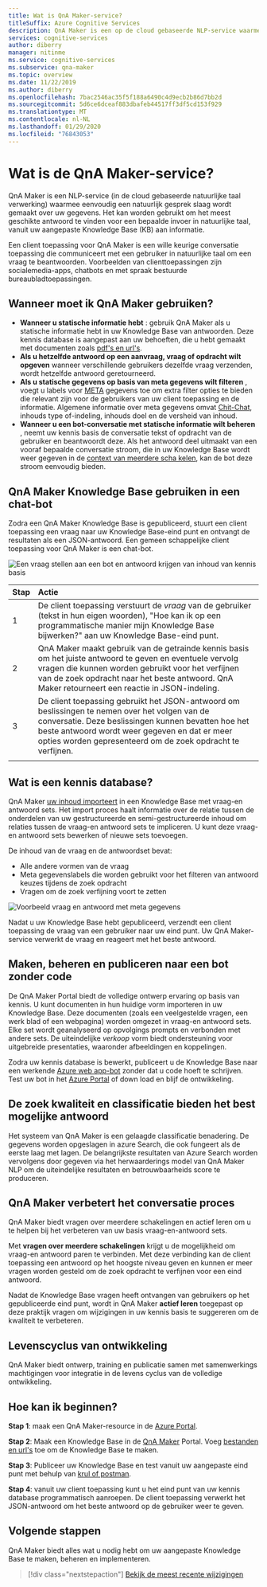 ```yaml
---
title: Wat is QnA Maker-service?
titleSuffix: Azure Cognitive Services
description: QnA Maker is een op de cloud gebaseerde NLP-service waarmee u eenvoudig een natuurlijk gesprek slaag maakt over uw gegevens. Het kan worden gebruikt om het meest geschikte antwoord te vinden voor een bepaalde invoer in natuurlijke taal, vanuit uw aangepaste Knowledge Base (KB) aan informatie.
services: cognitive-services
author: diberry
manager: nitinme
ms.service: cognitive-services
ms.subservice: qna-maker
ms.topic: overview
ms.date: 11/22/2019
ms.author: diberry
ms.openlocfilehash: 7bac2546ac35f5f188a6490c4d9ecb2b86d7bb2d
ms.sourcegitcommit: 5d6ce6dceaf883dbafeb44517ff3df5cd153f929
ms.translationtype: MT
ms.contentlocale: nl-NL
ms.lasthandoff: 01/29/2020
ms.locfileid: "76843053"
---
```

# <a name="what-is-the-qna-maker-service"></a>Wat is de QnA Maker-service?

QnA Maker is een NLP-service (in de cloud gebaseerde natuurlijke taal verwerking) waarmee eenvoudig een natuurlijk gesprek slaag wordt gemaakt over uw gegevens. Het kan worden gebruikt om het meest geschikte antwoord te vinden voor een bepaalde invoer in natuurlijke taal, vanuit uw aangepaste Knowledge Base (KB) aan informatie.

Een client toepassing voor QnA Maker is een wille keurige conversatie toepassing die communiceert met een gebruiker in natuurlijke taal om een vraag te beantwoorden. Voorbeelden van clienttoepassingen zijn socialemedia-apps, chatbots en met spraak bestuurde bureaubladtoepassingen.

## <a name="when-to-use-qna-maker"></a>Wanneer moet ik QnA Maker gebruiken?

* **Wanneer u statische informatie hebt** : gebruik QnA Maker als u statische informatie hebt in uw Knowledge Base van antwoorden. Deze kennis database is aangepast aan uw behoeften, die u hebt gemaakt met documenten zoals [pdf's en url's](../concepts/content-types.md).
* **Als u hetzelfde antwoord op een aanvraag, vraag of opdracht wilt opgeven** wanneer verschillende gebruikers dezelfde vraag verzenden, wordt hetzelfde antwoord geretourneerd.
* **Als u statische gegevens op basis van meta gegevens wilt filteren** , voegt u labels voor [META](../how-to/metadata-generateanswer-usage.md) gegevens toe om extra filter opties te bieden die relevant zijn voor de gebruikers van uw client toepassing en de informatie. Algemene informatie over meta gegevens omvat [Chit-Chat](../how-to/chit-chat-knowledge-base.md), inhouds type of-indeling, inhouds doel en de versheid van inhoud.
* **Wanneer u een bot-conversatie met statische informatie wilt beheren** , neemt uw kennis basis de conversatie tekst of opdracht van de gebruiker en beantwoordt deze. Als het antwoord deel uitmaakt van een vooraf bepaalde conversatie stroom, die in uw Knowledge Base wordt weer gegeven in de [context van meerdere scha kelen](../how-to/multiturn-conversation.md), kan de bot deze stroom eenvoudig bieden.

## <a name="use-qna-maker-knowledge-base-in-a-chat-bot"></a>QnA Maker Knowledge Base gebruiken in een chat-bot

Zodra een QnA Maker Knowledge Base is gepubliceerd, stuurt een client toepassing een vraag naar uw Knowledge Base-eind punt en ontvangt de resultaten als een JSON-antwoord. Een gemeen schappelijke client toepassing voor QnA Maker is een chat-bot.

![Een vraag stellen aan een bot en antwoord krijgen van inhoud van kennis basis](../media/qnamaker-overview-learnabout/bot-chat-with-qnamaker.png)

|Stap|Actie|
|:--|:--|
|1|De client toepassing verstuurt de _vraag_ van de gebruiker (tekst in hun eigen woorden), "Hoe kan ik op een programmatische manier mijn Knowledge Base bijwerken?" aan uw Knowledge Base-eind punt.|
|2|QnA Maker maakt gebruik van de getrainde kennis basis om het juiste antwoord te geven en eventuele vervolg vragen die kunnen worden gebruikt voor het verfijnen van de zoek opdracht naar het beste antwoord. QnA Maker retourneert een reactie in JSON-indeling.|
|3|De client toepassing gebruikt het JSON-antwoord om beslissingen te nemen over het volgen van de conversatie. Deze beslissingen kunnen bevatten hoe het beste antwoord wordt weer gegeven en dat er meer opties worden gepresenteerd om de zoek opdracht te verfijnen. |
|||

## <a name="what-is-a-knowledge-base"></a>Wat is een kennis database?

QnA Maker [uw inhoud importeert](../concepts/knowledge-base.md) in een Knowledge Base met vraag-en antwoord sets. Het import proces haalt informatie over de relatie tussen de onderdelen van uw gestructureerde en semi-gestructureerde inhoud om relaties tussen de vraag-en antwoord sets te impliceren. U kunt deze vraag-en antwoord sets bewerken of nieuwe sets toevoegen.

De inhoud van de vraag en de antwoordset bevat:
* Alle andere vormen van de vraag
* Meta gegevenslabels die worden gebruikt voor het filteren van antwoord keuzes tijdens de zoek opdracht
* Vragen om de zoek verfijning voort te zetten

![Voorbeeld vraag en antwoord met meta gegevens](../media/qnamaker-overview-learnabout/example-question-and-answer-with-metadata.png)

Nadat u uw Knowledge Base hebt gepubliceerd, verzendt een client toepassing de vraag van een gebruiker naar uw eind punt. Uw QnA Maker-service verwerkt de vraag en reageert met het beste antwoord.

## <a name="create-manage-and-publish-to-a-bot-without-code"></a>Maken, beheren en publiceren naar een bot zonder code

De QnA Maker Portal biedt de volledige ontwerp ervaring op basis van kennis. U kunt documenten in hun huidige vorm importeren in uw Knowledge Base. Deze documenten (zoals een veelgestelde vragen, een werk blad of een webpagina) worden omgezet in vraag-en antwoord sets. Elke set wordt geanalyseerd op opvolgings prompts en verbonden met andere sets. De uiteindelijke _verkoop_ vorm biedt ondersteuning voor uitgebreide presentaties, waaronder afbeeldingen en koppelingen.

Zodra uw kennis database is bewerkt, publiceert u de Knowledge Base naar een werkende [Azure web app-bot](https://azure.microsoft.com/services/bot-service/) zonder dat u code hoeft te schrijven. Test uw bot in het [Azure Portal](https://portal.azure.com) of down load en blijf de ontwikkeling.

## <a name="search-quality-and-ranking-provides-the-best-possible-answer"></a>De zoek kwaliteit en classificatie bieden het best mogelijke antwoord

Het systeem van QnA Maker is een gelaagde classificatie benadering. De gegevens worden opgeslagen in azure Search, die ook fungeert als de eerste laag met lagen. De belangrijkste resultaten van Azure Search worden vervolgens door gegeven via het herwaarderings model van QnA Maker NLP om de uiteindelijke resultaten en betrouwbaarheids score te produceren.

## <a name="qna-maker-improves-the-conversation-process"></a>QnA Maker verbetert het conversatie proces

QnA Maker biedt vragen over meerdere schakelingen en actief leren om u te helpen bij het verbeteren van uw basis vraag-en-antwoord sets.

Met **vragen over meerdere schakelingen** krijgt u de mogelijkheid om vraag-en antwoord paren te verbinden. Met deze verbinding kan de client toepassing een antwoord op het hoogste niveau geven en kunnen er meer vragen worden gesteld om de zoek opdracht te verfijnen voor een eind antwoord.

Nadat de Knowledge Base vragen heeft ontvangen van gebruikers op het gepubliceerde eind punt, wordt in QnA Maker **actief leren** toegepast op deze praktijk vragen om wijzigingen in uw kennis basis te suggereren om de kwaliteit te verbeteren.

## <a name="development-lifecycle"></a>Levenscyclus van ontwikkeling

QnA Maker biedt ontwerp, training en publicatie samen met samenwerkings machtigingen voor integratie in de levens cyclus van de volledige ontwikkeling.

## <a name="how-do-i-start"></a>Hoe kan ik beginnen?

**Stap 1**: maak een QnA Maker-resource in de [Azure Portal](https://portal.azure.com).

**Stap 2**: Maak een Knowledge Base in de [QnA Maker](https://www.qnamaker.ai) Portal. Voeg [bestanden en url's](../concepts/content-types.md) toe om de Knowledge Base te maken.

**Stap 3**: Publiceer uw Knowledge Base en test vanuit uw aangepaste eind punt met behulp van [krul of postman](../Quickstarts/get-answer-from-knowledge-base-using-url-tool.md).

**Stap 4**: vanuit uw client toepassing kunt u het eind punt van uw kennis database programmatisch aanroepen. De client toepassing verwerkt het JSON-antwoord om het beste antwoord op de gebruiker weer te geven.

## <a name="next-steps"></a>Volgende stappen
QnA Maker biedt alles wat u nodig hebt om uw aangepaste Knowledge Base te maken, beheren en implementeren.

> [!div class="nextstepaction"]
> [Bekijk de meest recente wijzigingen](../whats-new.md)
